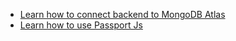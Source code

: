 - [Learn how to connect backend to MongoDB Atlas](https://www.youtube.com/watch?v=fchmYqGqnO4)
- [Learn how to use Passport Js](https://www.youtube.com/watch?v=F-sFp_AvHc8)